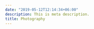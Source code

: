 ```yaml
---
date: "2019-05-12T12:14:34+06:00"
description: This is meta description.
title: Photography
---
```


